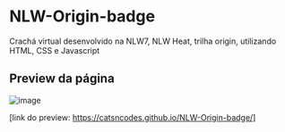# NLW-Origin-badge
Crachá virtual desenvolvido na NLW7, NLW Heat, trilha origin, utilizando HTML, CSS e Javascript

## Preview da página
![image](https://user-images.githubusercontent.com/88385522/146683201-6621942f-8de2-4a5f-9453-13d4ea6d0f52.png)

[link do preview: https://catsncodes.github.io/NLW-Origin-badge/]
